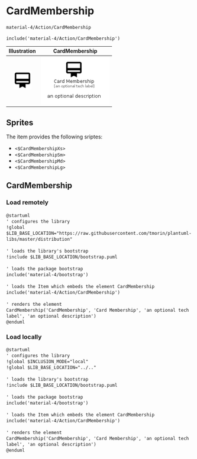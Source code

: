 # CardMembership


```text
material-4/Action/CardMembership
```

```text
include('material-4/Action/CardMembership')
```



| Illustration | CardMembership |
| :---: | :---: |
| ![illustration for Illustration](../../material-4/Action/CardMembership.png) | ![illustration for CardMembership](../../material-4/Action/CardMembership.Local.png) |



## Sprites
The item provides the following sriptes:

- `<$CardMembershipXs>`
- `<$CardMembershipSm>`
- `<$CardMembershipMd>`
- `<$CardMembershipLg>`





## CardMembership

### Load remotely
```plantuml
@startuml
' configures the library
!global $LIB_BASE_LOCATION="https://raw.githubusercontent.com/tmorin/plantuml-libs/master/distribution"

' loads the library's bootstrap
!include $LIB_BASE_LOCATION/bootstrap.puml

' loads the package bootstrap
include('material-4/bootstrap')

' loads the Item which embeds the element CardMembership
include('material-4/Action/CardMembership')

' renders the element
CardMembership('CardMembership', 'Card Membership', 'an optional tech label', 'an optional description')
@enduml
```

### Load locally
```plantuml
@startuml
' configures the library
!global $INCLUSION_MODE="local"
!global $LIB_BASE_LOCATION="../.."

' loads the library's bootstrap
!include $LIB_BASE_LOCATION/bootstrap.puml

' loads the package bootstrap
include('material-4/bootstrap')

' loads the Item which embeds the element CardMembership
include('material-4/Action/CardMembership')

' renders the element
CardMembership('CardMembership', 'Card Membership', 'an optional tech label', 'an optional description')
@enduml
```

